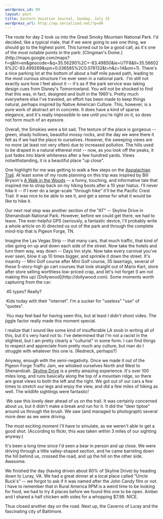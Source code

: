 ```yaml
--- 
wordpress_id: 99
layout: post
title: Eastern Vacation Journal, Sunday, July 15
wordpress_url: http://wp.serialized.net/?p=99
---
```

<p>The route for day 2 took us into the Great Smoky Mountain National Park. I'd decided, like a typical male, that if we were going to see one thing, we should go to the highest point. This turned out to be a good call, as it's one of the most notable points in the park: [Clingman's Dome.](http://maps.google.com/maps?f=q&hl=en&geocode=&q=35.56290%2C+-83.49850&ie=UTF8&ll=35.566026%2C-83.499269&spn=0.036585%2C0.076132&t=h&z=14&om=1).
There's a nice parking lot at the bottom of about a half mile paved path, leading to the most curious structure I've ever seen in a national park. 
<img src="http://serialized.net/images/9.jpg" alt="" />
I'm still not exactly sure how I feel about it -- it's as if the park service was taking design cues from Disney's Tomorrowland. You will not be shocked to find that this was, in fact, designed and built in the 1960's. Pretty much everywhere else I've traveled, an effort has been made to keep things natural, perhaps inspired by Native American Culture. This, however, is a pure work of abstract art in concrete. It does have a kind of sparse elegance, and it's really impossible to see until you're right on it, so does not form much of an eyesore.</p>

<p>Overall, the Smokies were a bit sad. The texture of the place is gorgeous -- green, shady hollows, beautiful mossy rocks, and the day we were there it felt as if we had the place to ourselves. However, the sweeping views are no more (at least not very often) due to increased pollution. The hills used to be draped in a natural ethereal mist -- now, as you look off the peaks, it just fades into blank whiteness after a few hundred yards. Views notwithstanding, it is a beautiful place "up close".
<img src="http://serialized.net/images/5.jpg" alt="" /></p>


One highlight for me was getting to walk a few steps on the [Appalachian Trail](http://en.wikipedia.org/wiki/Appalachian_Trail). At least some of my route planning on this trip was inspired by Bill Bryson's [A Walk in the Woods](http://www.amazon.com/Walk-Woods-Rediscovering-America-Appalachian/dp/0307279464/) -- a funny, touching, and informative tale that inspired me to strap back on my hiking boots after a 10 year hiatus. I'll never hike it -- if I ever do a large-scale "through hike" it'll be the Pacific Crest Trail. It was nice to be able to see it, and get a sense for what it would be like to hike it.

Our next real stop was another section of the "AT" -- Skyline Drive in Shenandoah National Park. However, before we could get there, we had to leave. The ever-helpful GPS (seriously, a fantastic device, I'll probably write a whole article on it) directed us out of the park and through the complete mind-trip that is Pigeon Forge, TN.

<p>Imagine the Las Vegas Strip -- that many cars, that much traffic, that kind of vibe going on up and down each side of the street. Now take the hotels and turn them way, way down -- Days Inn style. Now take every carnival you've ever seen, blow it up 10 times bigger, and sprinkle it down the street. It's insanity -- Mini Golf course after Mini Golf course, 35 lasertags, several of these 5-story-high go cart courses that look straight out of Mario Kart, store after store selling worthless low-priced crap, and let's not forget (I am not making this up) [Dollywood](http://dollywood.com).
Some moments worth capturing from the car:</p>

<p><img src="http://serialized.net/images/7.jpg" alt="" />
45 types? Really?</p>

<p><img src="http://serialized.net/images/6.jpg" alt="" />
Kids today with their "internet". I'm a sucker for "useless" "use" of "quotes".</p>

<p><img src="http://serialized.net/images/8.jpg" alt="" />
You may feel bad for having seen this, but at least I didn't shoot video. The jiggle factor really made this moment special.</p>

I realize that I sound like some kind of insufferable LA snob in writing all of this, but it's very hard not to. I've determined that I'm not a racist in the slightest, but I am pretty clearly a "culturist" in some form. I can find things to respect and appreciate from pretty much any culture, but man do I struggle with whatever this one is. (Redneck, perhaps?) 

Anyway, enough with the semi-negativity. Once we made it out of the Pigeon Forge Traffic Jam, we whisked ourselves North and West to Shenandoah. [Skyline Drive](http://en.wikipedia.org/wiki/Skyline_Drive) is a pretty amazing experience. It's over 100 miles long, and runs basically along the top of a mountain ridge, so there are great views to both the left and the right. We got out of our cars a few times to stretch our legs and enjoy the view, and did a few miles of hiking as well. The wildlife sightings were fantastic!

<p><img src="http://serialized.net/images/10.jpg" alt="" />
We saw this lovely deer ahead of us on the trail. It was certainly concerned about us, but it didn't make a break and run for it. It did the "deer tiptoe" around us through the brush. We saw (and managed to photograph) several more deer as we were driving.</p>

<p>The most exciting moment I'll have to simulate, as we weren't able to get a good shot. (According to flickr, this was taken within 3 miles of our sighting anyway:)
<img src="http://serialized.net/images/11.jpg" alt="" /></p>

It's been a long time since I'd seen a bear in person and up close. We were driving through a little valley-shaped section, and he came barreling down the hill behind us, crossed the road, and up the hill on the other side. Awesome.

We finished the day (having driven about 80% of Skyline Drive) by heading down to Luray, VA. We had a great dinner at a local place called "Uncle Buck's" -- we forgot to ask if it was named after the John Candy film or not. I have to remember that in Rural America 9PM is a weird time to be looking for food, we had to try 4 places before we found this one to be open. Amber and I shared a half chicken with sides for a whopping $7.99. NICE.

Thus closed another day on the road. Next up, the Caverns of Luray and the fascinating city of Baltimore.
